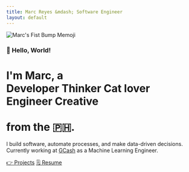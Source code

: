 ```yaml
---
title: Marc Reyes &mdash; Software Engineer
layout: default
---
```


<img class="profile-image big rounded" src="{{ 'images/marc-memoji.png' | absolute_url }}" alt="Marc's Fist Bump Memoji">

### 👋 Hello, World!

<h1>
    I'm Marc, a<br>
    <span id="typed"></span>
    <div id="typed-strings">
        <span>Developer</span>
        <span>Thinker</span>
        <span>Cat lover</span>
        <span>Engineer</span>
        <span>Creative</span>
    </div><br> from the 🇵🇭.

</h1>

I build software, automate processes, and make data-driven decisions. Currently working at <a class="link-1" href="https://gcash.com" target="_blank">GCash</a> as a Machine Learning Engineer.

<a class="button blue bold huge" href="https://marcrey.es/xyz" target="_new" ref="noopener noreferrer">👉 Projects</a>
<a class="button bold huge" href="https://marcrey.es/resume" target="_new" ref="noopener noreferrer">🗒️ Resume</a>
